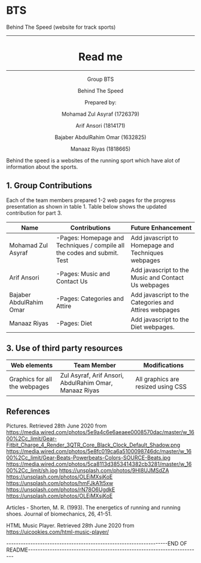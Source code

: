 # BTS
 Behind The Speed (website for track sports)


---
<h1 align= "center"> Read me </h1>

---

<p align= "center"> Group BTS </p>
<p align= "center"> Behind The Speed </p>
<p align= "center"> Prepared by: </p>
<p align= "center"> Mohamad Zul Asyraf (1726379) </p>
<p align= "center"> Arif Ansori (1814171) </p>
<p align= "center"> Bajaber AbdulRahim Omar (1632825) </p>
<p align= "center"> Manaaz Riyas (1818665) </p>

Behind the speed is a websites of the running sport which have alot of information about the sports.

<h2>1. Group Contributions</h2>
Each of the team members prepared 1-2 web pages for the progress presentation as shown in table 1. Table below shows the updated contribution for part 3. 


| Name | Contributions | Future Enhancement |
| ---- | ---- | ---- |
| Mohamad Zul Asyraf | -Pages: Homepage and Techniques / compile all the codes and submit. <br/>  Test|  Add javascript to Homepage and Techniques webpages | 
| Arif Ansori | -Pages: Music and Contact Us | Add javascript to the Music and Contact Us webpages |
|  Bajaber AbdulRahim Omar | -Pages: Categories and Attire | Add javascript to the Categories and Attires webpages |
| Manaaz Riyas | -Pages: Diet | Add javascript to the Diet webpages. | 

<h2> 3. Use of third party resources </h2>

| Web elements | Team Member | Modifications |
| ---- | ---- | ---- |
| Graphics for all the webpages | Zul Asyraf, Arif Ansori, AbdulRahim Omar, Manaaz Riyas | All graphics are resized using CSS | 

<h2> References </h2>

Pictures. Retrieved 28th June 2020 from
https://media.wired.com/photos/5e9a4c6e6aeaee0008570dac/master/w_1600%2Cc_limit/Gear-Fitbit_Charge_4_Render_3QTR_Core_Black_Clock_Default_Shadow.png
https://media.wired.com/photos/5e8fc019ca6a5100098746dc/master/w_1600%2Cc_limit/Gear-Beats-Powerbeats-Colors-SOURCE-Beats.jpg
https://media.wired.com/photos/5ca8113d3853414382cb3281/master/w_1600%2Cc_limit/sh.jpg
https://unsplash.com/photos/9HI8UJMSdZA
https://unsplash.com/photos/OLEjMXsjKoE
https://unsplash.com/photos/hmFJkA1t5xw
https://unsplash.com/photos/rN78O6UgdkE
https://unsplash.com/photos/OLEjMXsjKoE

Articles - Shorten, M. R. (1993). The energetics of running and running shoes. Journal of biomechanics, 26, 41-51.

HTML Music Player. Retrieved 28th June 2020 from
https://uicookies.com/html-music-player/










-------------------------------------------------------------------END OF README------------------------------------------------------------------------








